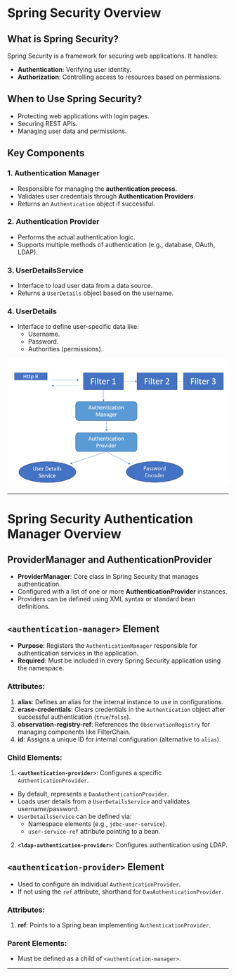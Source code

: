 # Spring Security Overview

## What is Spring Security?
Spring Security is a framework for securing web applications. It handles:
- **Authentication**: Verifying user identity.
- **Authorization**: Controlling access to resources based on permissions.

## When to Use Spring Security?
- Protecting web applications with login pages.
- Securing REST APIs.
- Managing user data and permissions.

## Key Components

### 1. Authentication Manager
- Responsible for managing the **authentication process**.
- Validates user credentials through **Authentication Providers**.
- Returns an `Authentication` object if successful.

### 2. Authentication Provider
- Performs the actual authentication logic.
- Supports multiple methods of authentication (e.g., database, OAuth, LDAP).
### 3. UserDetailsService
- Interface to load user data from a data source.
- Returns a `UserDetails` object based on the username.

### 4. UserDetails
- Interface to define user-specific data like:
    - Username.
    - Password.
    - Authorities (permissions).

![ph1.png](ph1.png) 

----

# **Spring Security Authentication Manager Overview**

## ProviderManager and AuthenticationProvider
- **ProviderManager**: Core class in Spring Security that manages authentication.
- Configured with a list of one or more **AuthenticationProvider** instances.
- Providers can be defined using XML syntax or standard bean definitions.

## `<authentication-manager>` Element
- **Purpose**: Registers the `AuthenticationManager` responsible for authentication services in the application.
- **Required**: Must be included in every Spring Security application using the namespace.

### Attributes:
1. **alias**: Defines an alias for the internal instance to use in configurations.
2. **erase-credentials**: Clears credentials in the `Authentication` object after successful authentication (`true`/`false`).
3. **observation-registry-ref**: References the `ObservationRegistry` for managing components like FilterChain.
4. **id**: Assigns a unique ID for internal configuration (alternative to `alias`).

### Child Elements:
1. **`<authentication-provider>`**: Configures a specific `AuthenticationProvider`.
  - By default, represents a `DaoAuthenticationProvider`.
  - Loads user details from a `UserDetailsService` and validates username/password.
  - `UserDetailsService` can be defined via:
    - Namespace elements (e.g., `jdbc-user-service`).
    - `user-service-ref` attribute pointing to a bean.

2. **`<ldap-authentication-provider>`**: Configures authentication using LDAP.

## `<authentication-provider>` Element
- Used to configure an individual `AuthenticationProvider`.
- If not using the `ref` attribute, shorthand for `DaoAuthenticationProvider`.

### Attributes:
1. **ref**: Points to a Spring bean implementing `AuthenticationProvider`.

### Parent Elements:
- Must be defined as a child of `<authentication-manager>`.

---
 